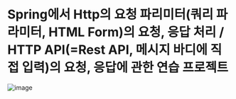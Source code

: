 __Spring에서 Http의 요청 파리미터(쿼리 파라미터, HTML Form)의 요청, 응답 처리 / HTTP API(=Rest API, 메시지 바디에 직접 입력)의 요청, 응답에 관한 연습 프로젝트__
===============================================================================

![image](https://user-images.githubusercontent.com/96917871/154975444-93c47951-3d01-4656-98c2-b6cd7d9f567f.png)

